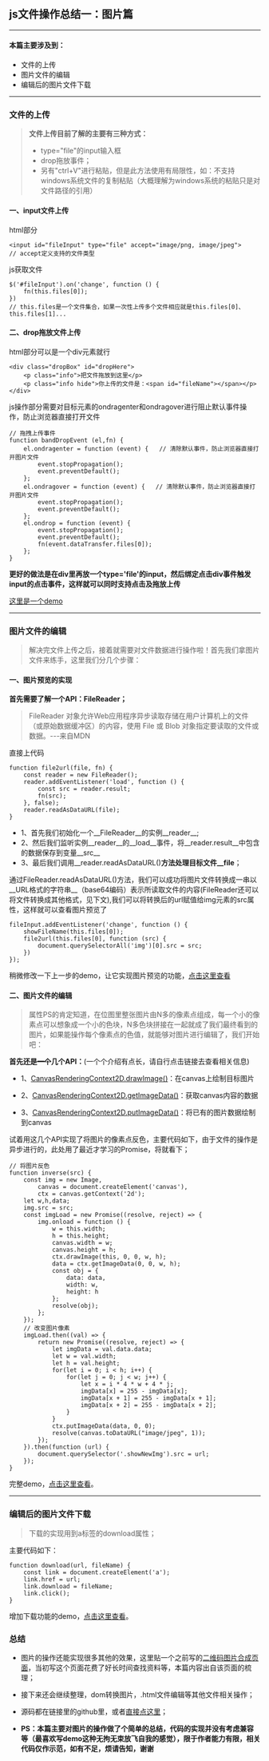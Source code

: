 ## js文件操作总结一：图片篇

---

#### 本篇主要涉及到：
- 文件的上传
- 图片文件的编辑
- 编辑后的图片文件下载
---

### 文件的上传
> __文件上传目前了解的主要有三种方式：__
> - type="file"的input输入框
> - drop拖放事件；
> - 另有"ctrl+V"进行粘贴，但是此方法使用有局限性，如：不支持windows系统文件的复制粘贴（大概理解为windows系统的粘贴只是对文件路径的引用）

#### 一、input文件上传
html部分
```
<input id="fileInput" type="file" accept="image/png, image/jpeg">
// accept定义支持的文件类型
```
js获取文件
```
$('#fileInput').on('change', function () {
    fn(this.files[0]);
})
// this.files是一个文件集合，如果一次性上传多个文件相应就是this.files[0]、this.files[1]...
```

#### 二、drop拖放文件上传
html部分可以是一个div元素就行
```
<div class="dropBox" id="dropHere">
    <p class="info">把文件拖放到这里</p>
    <p class="info hide">你上传的文件是：<span id="fileName"></span></p>
</div>
```
js操作部分需要对目标元素的ondragenter和ondragover进行阻止默认事件操作，防止浏览器直接打开文件
```
// 拖拽上传事件
function bandDropEvent (el,fn) {
    el.ondragenter = function (event) {   // 清除默认事件，防止浏览器直接打开图片文件
        event.stopPropagation();
        event.preventDefault();
    };
    el.ondragover = function (event) {   // 清除默认事件，防止浏览器直接打开图片文件
        event.stopPropagation();
        event.preventDefault();
    };
    el.ondrop = function (event) {
        event.stopPropagation();
        event.preventDefault();
        fn(event.dataTransfer.files[0]);
    };
}
```
__更好的做法是在div里再放一个type='file'的input，然后绑定点击div事件触发input的点击事件，这样就可以同时支持点击及拖放上传__

[这里是一个demo](https://wuyuanaaa.github.io/yuanaaa/demo/07/index.html)

---

### 图片文件的编辑

> 解决完文件上传之后，接着就需要对文件数据进行操作啦！首先我们拿图片文件来练手，这里我们分几个步骤：

#### 一、图片预览的实现

__首先需要了解一个API：FileReader；__

> FileReader 对象允许Web应用程序异步读取存储在用户计算机上的文件（或原始数据缓冲区）的内容，使用 File 或 Blob 对象指定要读取的文件或数据。---来自MDN

直接上代码
```
function file2url(file, fn) {
    const reader = new FileReader();
    reader.addEventListener('load', function () {
        const src = reader.result;
        fn(src);
    }, false);
    reader.readAsDataURL(file);
}
```
- 1、首先我们初始化一个__FileReader__的实例__reader__;
- 2、然后我们监听实例__reader__的__load__事件，将__reader.result__中包含的数据保存到变量__src__
- 3、最后我们调用__reader.readAsDataURL()__方法处理目标文件__file__；

通过FileReader.readAsDataURL()方法，我们可以成功将图片文件转换成一串以__URL格式的字符串__（base64编码）表示所读取文件的内容(FileReader还可以将文件转换成其他格式，见下文),我们可以将转换后的url赋值给img元素的src属性，这样就可以查看图片预览了

```
fileInput.addEventListener('change', function () {
    showFileName(this.files[0]);
    file2url(this.files[0], function (src) {
        document.querySelectorAll('img')[0].src = src;
    })
});
```
稍微修改一下上一步的demo，让它实现图片预览的功能，[点击这里查看](https://wuyuanaaa.github.io/yuanaaa/demo/08/index.html)

#### 二、图片文件的编辑

> 属性PS的肯定知道，在位图里整张图片由N多的像素点组成，每一个小的像素点可以想象成一个小的色块，N多色块拼接在一起就成了我们最终看到的图片，如果能操作每个像素点的色值，就能够对图片进行编辑了，我们开始吧：

__首先还是~~一个~~几个API：__(一个个介绍有点长，请自行点击链接去查看相关信息)

- 1、[CanvasRenderingContext2D.drawImage()](https://developer.mozilla.org/zh-CN/docs/Web/API/CanvasRenderingContext2D/drawImage)：在canvas上绘制目标图片

- 2、[CanvasRenderingContext2D.getImageData()](https://developer.mozilla.org/zh-CN/docs/Web/API/CanvasRenderingContext2D/getImageData)：获取canvas内容的数据

- 3、[CanvasRenderingContext2D.putImageData()](https://developer.mozilla.org/zh-CN/docs/Web/API/CanvasRenderingContext2D/putImageData)：将已有的图片数据绘制到canvas

试着用这几个API实现了将图片的像素点反色，主要代码如下，由于文件的操作是异步进行的，此处用了最近才学习的Promise，将就看下；
```
// 将图片反色
function inverse(src) {
    const img = new Image,
        canvas = document.createElement('canvas'),
        ctx = canvas.getContext('2d');
    let w,h,data;
    img.src = src;
    const imgLoad = new Promise((resolve, reject) => {
        img.onload = function () {
            w = this.width;
            h = this.height;
            canvas.width = w;
            canvas.height = h;
            ctx.drawImage(this, 0, 0, w, h);
            data = ctx.getImageData(0, 0, w, h);
            const obj = {
                data: data,
                width: w,
                height: h
            };
            resolve(obj);
        };
    });
    // 改变图片像素
    imgLoad.then((val) => {
        return new Promise((resolve, reject) => {
            let imgData = val.data.data;
            let w = val.width;
            let h = val.height;
            for(let i = 0; i < h; i++) {
                for(let j = 0; j < w; j++) {
                    let x = i * 4 * w + 4 * j;
                    imgData[x] = 255 - imgData[x];
                    imgData[x + 1] = 255 - imgData[x + 1];
                    imgData[x + 2] = 255 - imgData[x + 2];
                }
            }
            ctx.putImageData(data, 0, 0);
            resolve(canvas.toDataURL("image/jpeg", 1));
        });
    }).then(function (url) {
        document.querySelector('.showNewImg').src = url;
    });
}
```

完整demo，[点击这里查看](https://wuyuanaaa.github.io/yuanaaa/demo/09/index.html)。

---

### 编辑后的图片文件下载

> 下载的实现用到a标签的download属性；

主要代码如下：

```
function download(url, fileName) {
    const link = document.createElement('a');
    link.href = url;
    link.download = fileName;
    link.click();
}
```

增加下载功能的demo，[点击这里查看](https://wuyuanaaa.github.io/yuanaaa/demo/10/index.html)。

### 总结

- 图片的操作还能实现很多其他的效果，这里贴一个之前写的[二维码图片合成页面](https://wuyuanaaa.github.io/yuanaaa/imgCompound/index.html)，当初写这个页面花费了好长时间查找资料等，本篇内容出自该页面的梳理；

- 接下来还会继续整理，dom转换图片，.html文件编辑等其他文件相关操作；

- 源码都在链接里的github里，或者[直接点这里](https://github.com/wuyuanaaa/yuanaaa)；

- __PS：本篇主要对图片的操作做了个简单的总结，代码的实现并没有考虑兼容等（最喜欢写demo这种无拘无束放飞自我的感觉），限于作者能力有限，相关代码仅作示范，如有不足，烦请告知，谢谢__
